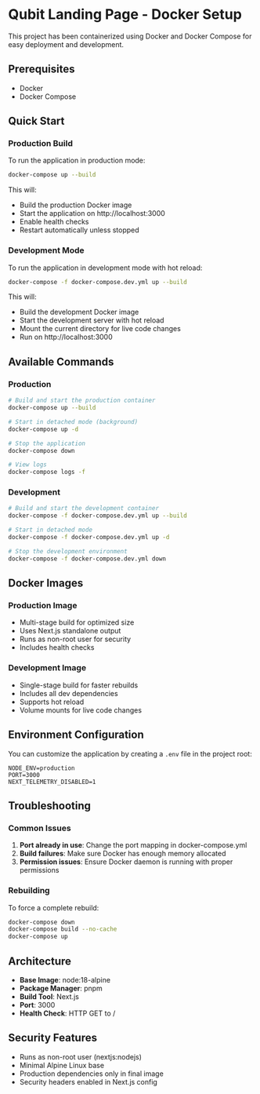 # Qubit Landing Page - Docker Setup

This project has been containerized using Docker and Docker Compose for easy deployment and development.

## Prerequisites

- Docker
- Docker Compose

## Quick Start

### Production Build

To run the application in production mode:

```bash
docker-compose up --build
```

This will:
- Build the production Docker image
- Start the application on http://localhost:3000
- Enable health checks
- Restart automatically unless stopped

### Development Mode

To run the application in development mode with hot reload:

```bash
docker-compose -f docker-compose.dev.yml up --build
```

This will:
- Build the development Docker image
- Start the development server with hot reload
- Mount the current directory for live code changes
- Run on http://localhost:3000

## Available Commands

### Production
```bash
# Build and start the production container
docker-compose up --build

# Start in detached mode (background)
docker-compose up -d

# Stop the application
docker-compose down

# View logs
docker-compose logs -f
```

### Development
```bash
# Build and start the development container
docker-compose -f docker-compose.dev.yml up --build

# Start in detached mode
docker-compose -f docker-compose.dev.yml up -d

# Stop the development environment
docker-compose -f docker-compose.dev.yml down
```

## Docker Images

### Production Image
- Multi-stage build for optimized size
- Uses Next.js standalone output
- Runs as non-root user for security
- Includes health checks

### Development Image
- Single-stage build for faster rebuilds
- Includes all dev dependencies
- Supports hot reload
- Volume mounts for live code changes

## Environment Configuration

You can customize the application by creating a `.env` file in the project root:

```env
NODE_ENV=production
PORT=3000
NEXT_TELEMETRY_DISABLED=1
```

## Troubleshooting

### Common Issues

1. **Port already in use**: Change the port mapping in docker-compose.yml
2. **Build failures**: Make sure Docker has enough memory allocated
3. **Permission issues**: Ensure Docker daemon is running with proper permissions

### Rebuilding

To force a complete rebuild:

```bash
docker-compose down
docker-compose build --no-cache
docker-compose up
```

## Architecture

- **Base Image**: node:18-alpine
- **Package Manager**: pnpm
- **Build Tool**: Next.js
- **Port**: 3000
- **Health Check**: HTTP GET to /

## Security Features

- Runs as non-root user (nextjs:nodejs)
- Minimal Alpine Linux base
- Production dependencies only in final image
- Security headers enabled in Next.js config
